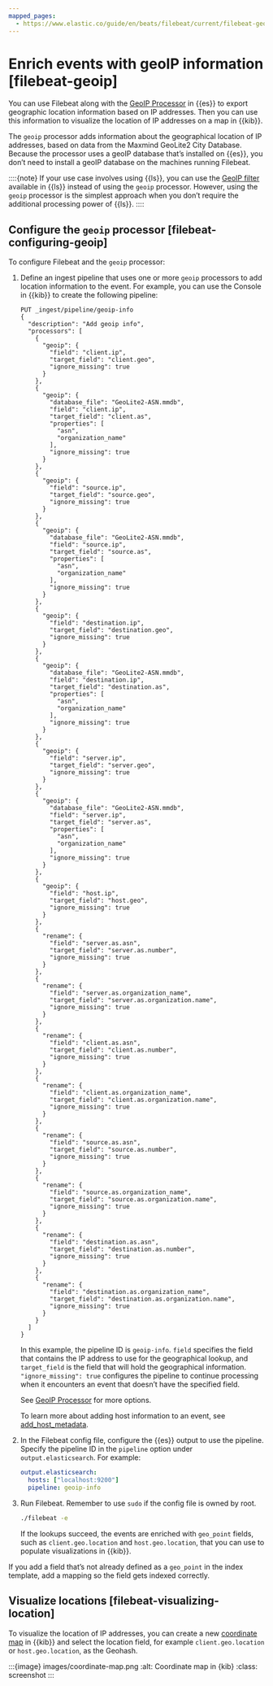 ```yaml
---
mapped_pages:
  - https://www.elastic.co/guide/en/beats/filebeat/current/filebeat-geoip.html
---
```


# Enrich events with geoIP information [filebeat-geoip]

You can use Filebeat along with the [GeoIP Processor](elasticsearch://reference/enrich-processor/geoip-processor.md) in {{es}} to export geographic location information based on IP addresses. Then you can use this information to visualize the location of IP addresses on a map in {{kib}}.

The `geoip` processor adds information about the geographical location of IP addresses, based on data from the Maxmind GeoLite2 City Database. Because the processor uses a geoIP database that’s installed on {{es}}, you don’t need to install a geoIP database on the machines running Filebeat.

::::{note}
If your use case involves using {{ls}}, you can use the [GeoIP filter](logstash://reference/plugins-filters-geoip.md) available in {{ls}} instead of using the `geoip` processor. However, using the `geoip` processor is the simplest approach when you don’t require the additional processing power of {{ls}}.
::::



## Configure the `geoip` processor [filebeat-configuring-geoip]

To configure Filebeat and the `geoip` processor:

1. Define an ingest pipeline that uses one or more `geoip` processors to add location information to the event. For example, you can use the Console in {{kib}} to create the following pipeline:

    ```console
    PUT _ingest/pipeline/geoip-info
    {
      "description": "Add geoip info",
      "processors": [
        {
          "geoip": {
            "field": "client.ip",
            "target_field": "client.geo",
            "ignore_missing": true
          }
        },
        {
          "geoip": {
            "database_file": "GeoLite2-ASN.mmdb",
            "field": "client.ip",
            "target_field": "client.as",
            "properties": [
              "asn",
              "organization_name"
            ],
            "ignore_missing": true
          }
        },
        {
          "geoip": {
            "field": "source.ip",
            "target_field": "source.geo",
            "ignore_missing": true
          }
        },
        {
          "geoip": {
            "database_file": "GeoLite2-ASN.mmdb",
            "field": "source.ip",
            "target_field": "source.as",
            "properties": [
              "asn",
              "organization_name"
            ],
            "ignore_missing": true
          }
        },
        {
          "geoip": {
            "field": "destination.ip",
            "target_field": "destination.geo",
            "ignore_missing": true
          }
        },
        {
          "geoip": {
            "database_file": "GeoLite2-ASN.mmdb",
            "field": "destination.ip",
            "target_field": "destination.as",
            "properties": [
              "asn",
              "organization_name"
            ],
            "ignore_missing": true
          }
        },
        {
          "geoip": {
            "field": "server.ip",
            "target_field": "server.geo",
            "ignore_missing": true
          }
        },
        {
          "geoip": {
            "database_file": "GeoLite2-ASN.mmdb",
            "field": "server.ip",
            "target_field": "server.as",
            "properties": [
              "asn",
              "organization_name"
            ],
            "ignore_missing": true
          }
        },
        {
          "geoip": {
            "field": "host.ip",
            "target_field": "host.geo",
            "ignore_missing": true
          }
        },
        {
          "rename": {
            "field": "server.as.asn",
            "target_field": "server.as.number",
            "ignore_missing": true
          }
        },
        {
          "rename": {
            "field": "server.as.organization_name",
            "target_field": "server.as.organization.name",
            "ignore_missing": true
          }
        },
        {
          "rename": {
            "field": "client.as.asn",
            "target_field": "client.as.number",
            "ignore_missing": true
          }
        },
        {
          "rename": {
            "field": "client.as.organization_name",
            "target_field": "client.as.organization.name",
            "ignore_missing": true
          }
        },
        {
          "rename": {
            "field": "source.as.asn",
            "target_field": "source.as.number",
            "ignore_missing": true
          }
        },
        {
          "rename": {
            "field": "source.as.organization_name",
            "target_field": "source.as.organization.name",
            "ignore_missing": true
          }
        },
        {
          "rename": {
            "field": "destination.as.asn",
            "target_field": "destination.as.number",
            "ignore_missing": true
          }
        },
        {
          "rename": {
            "field": "destination.as.organization_name",
            "target_field": "destination.as.organization.name",
            "ignore_missing": true
          }
        }
      ]
    }
    ```

    In this example, the pipeline ID is `geoip-info`. `field` specifies the field that contains the IP address to use for the geographical lookup, and `target_field` is the field that will hold the geographical information. `"ignore_missing": true` configures the pipeline to continue processing when it encounters an event that doesn’t have the specified field.

    See [GeoIP Processor](elasticsearch://reference/enrich-processor/geoip-processor.md) for more options.

    To learn more about adding host information to an event, see [add_host_metadata](/reference/filebeat/add-host-metadata.md).

2. In the Filebeat config file, configure the {{es}} output to use the pipeline. Specify the pipeline ID in the `pipeline` option under `output.elasticsearch`. For example:

    ```yaml
    output.elasticsearch:
      hosts: ["localhost:9200"]
      pipeline: geoip-info
    ```

3. Run Filebeat. Remember to use `sudo` if the config file is owned by root.

    ```sh
    ./filebeat -e
    ```

    If the lookups succeed, the events are enriched with `geo_point` fields, such as `client.geo.location` and `host.geo.location`, that you can use to populate visualizations in {{kib}}.


If you add a field that’s not already defined as a `geo_point` in the index template, add a mapping so the field gets indexed correctly.


## Visualize locations [filebeat-visualizing-location]

To visualize the location of IP addresses, you can create a new [coordinate map](docs-content://explore-analyze/visualize/maps.md) in {{kib}} and select the location field, for example `client.geo.location` or `host.geo.location`, as the Geohash.

:::{image} images/coordinate-map.png
:alt: Coordinate map in {kib}
:class: screenshot
:::

